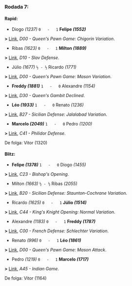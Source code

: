 ### Rodada 7:

#### Rapid:

* Diogo *(1237)* `0   -   1` **Felipe *(1552)***

**>** [Link](https://www.lichess.org/AW1ob8qv), *D00 - Queen's Pawn Game: Chigorin Variation*.
* Ribas *(1623)* `0   -   1` **Milton *(1889)***

**>** [Link](https://www.lichess.org/4PHI8qN4), *D10 - Slav Defense*.
* Júlio *(1677)* `½ - ½` Ricardo *(1771)*

**>** [Link](https://www.lichess.org/Tflx76ez), *D00 - Queen's Pawn Game: Mason Variation*.
* **Freddy *(1881)*** `1   -   0`  Alexandre *(1154)*

**>** [Link](https://www.lichess.org/c4RUGpPR), *D30 - Queen's Gambit Declined*.
* **Léo *(1933)*** `1   -   0`  Renato *(1236)*

**>** [Link](https://www.lichess.org/qlgtkmyW), *B27 - Sicilian Defense: Jalalabad Variation*.
* **Marcelo *(2049)*** `1   -   0`  Pedro *(1200)*

**>** [Link](https://www.lichess.org/mvtmGlJJ), *C41 - Philidor Defense*.

De folga: Vitor (1320)

#### Blitz:

* **Felipe *(1378)*** `1   -   0`  Diogo *(1455)*

**>** [Link](https://www.lichess.org/K27unGrd), *C23 - Bishop's Opening*.
* Milton *(1663)* `½ - ½` Ribas *(2055)*

**>** [Link](https://www.lichess.org/JY2PY2di), *B20 - Sicilian Defense: Staunton-Cochrane Variation*.
* Ricardo *(1625)* `0   -   1` **Júlio *(1514)***

**>** [Link](https://www.lichess.org/m0SZj8Sq), *C44 - King's Knight Opening: Normal Variation*.
* Alexandre *(1183)* `0   -   1` **Freddy *(1787)***

**>** [Link](https://www.lichess.org/BU6Y8gxM), *C00 - French Defense: Schlechter Variation*.
* Renato *(996)* `0   -   1` **Léo *(1861)***

**>** [Link](https://www.lichess.org/Zuj9WuHM), *D00 - Queen's Pawn Game: Mason Attack*.
* Pedro *(1219)* `0   -   1` **Marcelo *(1717)***

**>** [Link](https://www.lichess.org/LkJD4S6R), *A45 - Indian Game*.

De folga: Vitor (1164)

